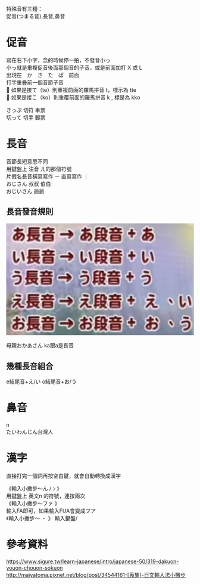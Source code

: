 特殊音有三種：  
促音(つまる音),長音,鼻音  

# 促音  
寫在右下小字，念的時候停一拍，不發音小っ  
小っ就是重複促音後面那個音的子音，或是前面加打 X 或 L   
出現在　か　さ　た　ぱ　前面  
打字重疊前一個音節子音  
💢 如果是接て（te）則重複前面的羅馬拼音 t，標示為 tte  
💢 如果是接こ（ko）則重覆前面的羅馬拼音 k , 標是為 kko  

きっぷ   切符 車票  
切って   切手 郵票  

# 長音  
音節長短意思不同  
用鍵盤上 注音 ㄦ的那個符號  
片假名長音橫寫寫作 ㄧ  直寫寫作 ｜  
おじさん   叔叔 伯伯  
おじいさん 爺爺  

## 長音發音規則  
![longin](pics/longin.png) 

母親おかあさん ka跟a是長音  

## 幾種長音組合  
e結尾音+え/い 
o結尾音+お/う

# 鼻音  
n  
たいわんじん台灣人 

# 漢字  
直接打完一個詞再按空白鍵，就會自動轉換成漢字  

《輸入小撇步〜ん / ﾝ 》  
用鍵盤上 英文n 的符號，連按兩次  
《輸入小撇步〜ファ 》  
輸入FA即可，如果輸入FUA會變成フア  
《輸入小撇步〜 ・ 》
輸入鍵盤/  


# 參考資料  
https://www.sigure.tw/learn-japanese/intro/japanese-50/319-dakuon-youon-chouon-sokuon  
http://maiyatoma.pixnet.net/blog/post/34544161-[蒐集]-日文輸入法小撇步  
